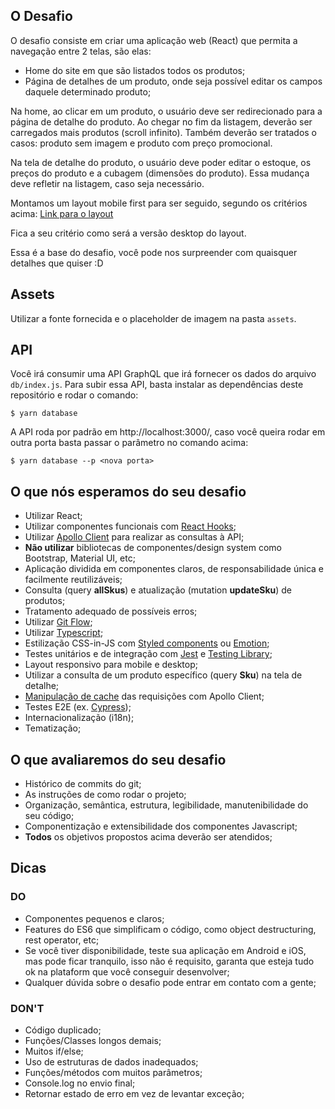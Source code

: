 ## O Desafio

O desafio consiste em criar uma aplicação web (React) que permita a navegação entre 2 telas, são elas:

- Home do site em que são listados todos os produtos;
- Página de detalhes de um produto, onde seja possível editar os campos daquele determinado produto;

Na home, ao clicar em um produto, o usuário deve ser redirecionado para a página de detalhe do produto. Ao chegar no fim da listagem, deverão ser carregados mais produtos (scroll infinito). Também deverão ser tratados o casos: produto sem imagem e produto com preço promocional.

Na tela de detalhe do produto, o usuário deve poder editar o estoque, os preços do produto e a cubagem (dimensões do produto). Essa mudança deve refletir na listagem, caso seja necessário.

Montamos um layout mobile first para ser seguido, segundo os critérios acima: [Link para o layout](https://www.figma.com/file/xyiC1zEYS117UdFX6uMqxt/?node-id=0%3A1)

Fica a seu critério como será a versão desktop do layout.

Essa é a base do desafio, você pode nos surpreender com quaisquer detalhes que quiser :D

## Assets

Utilizar a fonte fornecida e o placeholder de imagem na pasta `assets`.

## API

Você irá consumir uma API GraphQL que irá fornecer os dados do arquivo `db/index.js`. Para subir essa API, basta instalar as dependências deste repositório e rodar o comando:

`$ yarn database`

A API roda por padrão em http://localhost:3000/, caso você queira rodar em outra porta basta passar o parâmetro no comando acima:

`$ yarn database --p <nova porta>`

## O que nós esperamos do seu desafio

- Utilizar React;
- Utilizar componentes funcionais com [React Hooks](https://pt-br.reactjs.org/docs/hooks-intro.html);
- Utilizar [Apollo Client](https://www.apollographql.com/docs/react/) para realizar as consultas à API;
- **Não utilizar** bibliotecas de componentes/design system como Bootstrap, Material UI, etc;
- Aplicação dividida em componentes claros, de responsabilidade única e facilmente reutilizáveis;
- Consulta (query **allSkus**) e atualização (mutation **updateSku**) de produtos;
- Tratamento adequado de possíveis erros;
- Utilizar [Git Flow](https://www.atlassian.com/git/tutorials/comparing-workflows/gitflow-workflow);
- Utilizar [Typescript](https://www.typescriptlang.org/);
- Estilização CSS-in-JS com [Styled components](https://styled-components.com/) ou [Emotion](https://emotion.sh/docs/introduction);
- Testes unitários e de integração com [Jest](https://jestjs.io/docs/en/tutorial-react) e [Testing Library](https://testing-library.com/docs/react-testing-library/intro/);
- Layout responsivo para mobile e desktop;
- Utilizar a consulta de um produto específico (query **Sku**) na tela de detalhe;
- [Manipulação de cache](https://www.apollographql.com/docs/react/caching/cache-interaction/) das requisições com Apollo Client;
- Testes E2E (ex. [Cypress](https://www.cypress.io/));
- Internacionalização (i18n);
- Tematização;

## O que avaliaremos do seu desafio

- Histórico de commits do git;
- As instruções de como rodar o projeto;
- Organização, semântica, estrutura, legibilidade, manutenibilidade do seu código;
- Componentização e extensibilidade dos componentes Javascript;
- **Todos** os objetivos propostos acima deverão ser atendidos;

## Dicas

### DO

- Componentes pequenos e claros;
- Features do ES6 que simplificam o código, como object destructuring, rest operator, etc;
- Se você tiver disponibilidade, teste sua aplicação em Android e iOS, mas pode ficar tranquilo, isso não é requisito, garanta que esteja tudo ok na plataform que você conseguir desenvolver;
- Qualquer dúvida sobre o desafio pode entrar em contato com a gente;

### DON'T

- Código duplicado;
- Funções/Classes longos demais;
- Muitos if/else;
- Uso de estruturas de dados inadequados;
- Funções/métodos com muitos parâmetros;
- Console.log no envio final;
- Retornar estado de erro em vez de levantar exceção;
